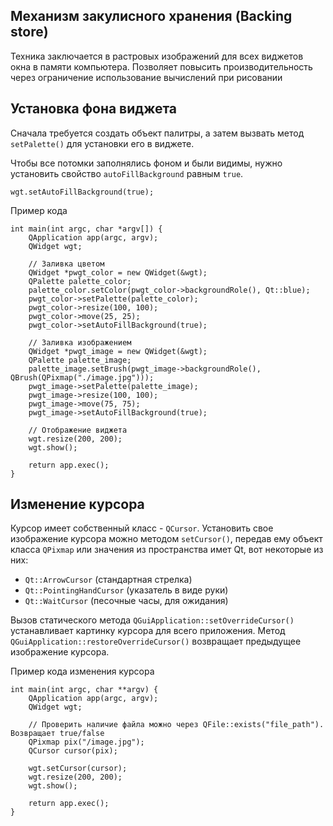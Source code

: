 ## Механизм закулисного хранения (Backing store)
Техника заключается в растровых изображений для всех виджетов окна в памяти компьютера. Позволяет повысить производительность через ограничение использование вычислений при рисовании

## Установка фона виджета
Сначала требуется создать объект палитры, а затем вызвать метод `setPalette()` для установки его в виджете.

Чтобы все потомки заполнялись фоном и были видимы, нужно установить свойство `autoFillBackground` равным `true`.
```
wgt.setAutoFillBackground(true);
```

Пример кода
```
int main(int argc, char *argv[]) {
    QApplication app(argc, argv);
    QWidget wgt;

    // Заливка цветом
    QWidget *pwgt_color = new QWidget(&wgt);
    QPalette palette_color;
    palette_color.setColor(pwgt_color->backgroundRole(), Qt::blue);
    pwgt_color->setPalette(palette_color);
    pwgt_color->resize(100, 100);
    pwgt_color->move(25, 25);
    pwgt_color->setAutoFillBackground(true);

    // Заливка изображением
    QWidget *pwgt_image = new QWidget(&wgt);
    QPalette palette_image;
    palette_image.setBrush(pwgt_image->backgroundRole(), QBrush(QPixmap("./image.jpg")));
    pwgt_image->setPalette(palette_image);
    pwgt_image->resize(100, 100);
    pwgt_image->move(75, 75);
    pwgt_image->setAutoFillBackground(true);

    // Отображение виджета
    wgt.resize(200, 200);
    wgt.show();

    return app.exec();
}
```

## Изменение курсора
Курсор имеет собственный класс - `QCursor`. Установить свое изображение курсора можно методом `setCursor()`, передав ему объект класса `QPixmap` или значения из пространства имет Qt, вот некоторые из них:
- `Qt::ArrowCursor` (стандартная стрелка)
- `Qt::PointingHandCursor` (указатель в виде руки)
- `Qt::WaitCursor` (песочные часы, для ожидания)

Вызов статического метода `QGuiApplication::setOverrideCursor()` устанавливает картинку курсора для всего приложения. Метод `QGuiApplication::restoreOverrideCursor()` возвращает предыдущее изображение курсора.

Пример кода изменения курсора
```
int main(int argc, char **argv) {
	QApplication app(argc, argv);
	QWidget wgt;
	
	// Проверить наличие файла можно через QFile::exists("file_path"). Возвращает true/false 
	QPixmap pix("/image.jpg");
	QCursor cursor(pix);

	wgt.setCursor(cursor);
	wgt.resize(200, 200);
	wgt.show();
	
	return app.exec();
}
```

